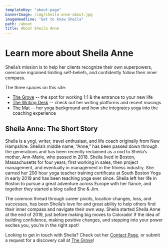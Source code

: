 ```yaml
---
templateKey: "about-page"
bannerImage: /img/sheila-anne-about.jpg
imageHeadline: "Get to know Sheila"
path: /about
title: About Sheila Anne
---
```


# Learn more about Sheila Anne

Sheila’s mission is to help her clients recognize their own superpowers,
overcome ingrained limiting self-beliefs, and confidently follow their inner compass.

The three spaces on this site:

- [The Grove](/the-grove/) -- the spot for working 1:1 & the entrance to your new life
- [The Writing Desk](/blog/) -- check out her writing platforms and recent musings
- [The Mat](/the-mat/) -- her yoga background and how she integrates yoga into the coaching experience

## Sheila Anne: The Short Story

Sheila is a yogi, writer, travel enthusiast, and life coach originally from New Hampshire. Sheila’s middle name, “Anne,” has been passed down through the generations and has been recently reclaimed as a nod to Sheila’s mother, Ann-Marie, who passed in 2018. Sheila lived in Boston, Massachusetts for four years; first working in sales, then project management, and eventually in management in the fitness industry. She earned her 200 hour yoga teacher training certificate at South Boston Yoga in early 2019 and has been teaching yoga ever since. Sheila left her life in Boston to pursue a great adventure across Europe with her fiance, and together they started a blog called She & Jim.

The common thread through career pivots, location changes, loss, and successes, has been Sheila’s love for and great ability to help others find their inner compass and navigate their own way. Sheila started Sheila Anne at the end of 2019, just before making big moves to Colorado! If the idea of building confidence, making positive changes, and stepping into your power excites you, you’re in the right spot!

Looking to get in touch with Sheila? Check out her [Contact Page](/contact), or submit a request for a discovery call at [The Grove](/the-grove/)!
